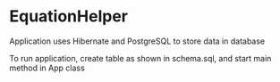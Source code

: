 # EquationHelper

Application uses Hibernate and PostgreSQL to store data in database

To run application, create table as shown in schema.sql, and start main method in App class
